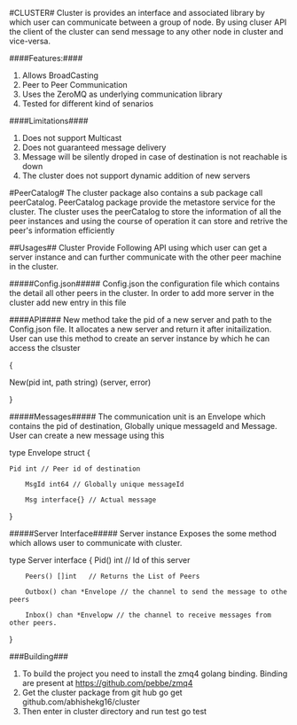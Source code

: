 #CLUSTER#
Cluster is provides an interface and associated library by which user can communicate between a group of node. By using cluser API the client of the cluster can send message to any other node in cluster and vice-versa. 

####Features:#### 
1. Allows BroadCasting
2. Peer to Peer Communication
3. Uses the ZeroMQ as underlying communication library
4. Tested for different kind of senarios

####Limitations####
1. Does not support  Multicast
2. Does not guaranteed message delivery
3. Message will be silently droped in case of destination is not reachable is down
4. The cluster does not support dynamic addition of new servers

#PeerCatalog#
The cluster package also contains a sub package call peerCatalog. PeerCatalog package provide the metastore service for the cluster. The cluster uses the peerCatalog to store the information of all the peer instances and using the course of operation it can store and retrive the peer's information efficiently 

##Usages##
Cluster Provide Following API using which user can get a server instance and can further communicate with the other peer machine in the cluster.

#####Config.json#####
Config.json the configuration file which contains the detail all other peers in the cluster. In order to add more server in the cluster add new entry in this file

####API####
New method take the pid of a new server and path to the Config.json file. It allocates a new server and return it after initailization. User can use this method to create an server instance by which he can access the clsuster

{

New(pid int, path string) (server, error) 

}

#####Messages#####
The communication unit is an Envelope which contains the pid of destination, Globally unique messageId and Message. User can create a new message using this
    

type Envelope struct {

	Pid int // Peer id of destination

        MsgId int64 // Globally unique messageId

        Msg interface{} // Actual message 

}


#####Server Interface#####
Server instance Exposes the some method which allows user to communicate with cluster. 

type Server interface {
        Pid() int	// Id of this server
	
        Peers() []int   // Returns the List of Peers
	
        Outbox() chan *Envelope // the channel to send the message to othe peers
	
        Inbox() chan *Envelopw // the channel to receive messages from other peers.
}

###Building###
1. To build the project you need to install the zmq4 golang binding. Binding are present at https://github.com/pebbe/zmq4
2. Get the cluster package from git hub
	go get github.com/abhishekg16/cluster
3. Then enter in cluster directory and run test
	go test








